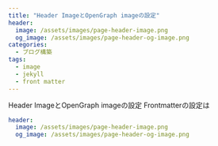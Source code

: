 ```yaml
---
title: "Header ImageとOpenGraph imageの設定"
header:
  image: /assets/images/page-header-image.png
  og_image: /assets/images/page-header-og-image.png
categories:
  - ブログ構築
tags:
  - image
  - jekyll
  - front matter
---
```


Header ImageとOpenGraph imageの設定
Frontmatterの設定は

```yaml
header:
  image: /assets/images/page-header-image.png
  og_image: /assets/images/page-header-og-image.png
```
